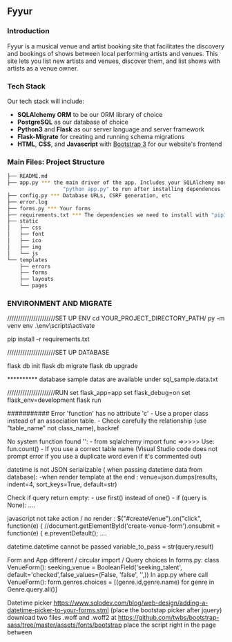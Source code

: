 Fyyur
-----

### Introduction

Fyyur is a musical venue and artist booking site that facilitates the discovery and bookings of shows between local performing artists and venues. This site lets you list new artists and venues, discover them, and list shows with artists as a venue owner.

### Tech Stack

Our tech stack will include:

* **SQLAlchemy ORM** to be our ORM library of choice
* **PostgreSQL** as our database of choice
* **Python3** and **Flask** as our server language and server framework
* **Flask-Migrate** for creating and running schema migrations
* **HTML**, **CSS**, and **Javascript** with [Bootstrap 3](https://getbootstrap.com/docs/3.4/customize/) for our website's frontend

### Main Files: Project Structure

  ```sh
  ├── README.md
  ├── app.py *** the main driver of the app. Includes your SQLAlchemy models.
                    "python app.py" to run after installing dependences
  ├── config.py *** Database URLs, CSRF generation, etc
  ├── error.log
  ├── forms.py *** Your forms
  ├── requirements.txt *** The dependencies we need to install with "pip3 install -r requirements.txt"
  ├── static
  │   ├── css 
  │   ├── font
  │   ├── ico
  │   ├── img
  │   └── js
  └── templates
      ├── errors
      ├── forms
      ├── layouts
      └── pages
  ```

### ENVIRONMENT AND MIGRATE
//////////////////////SET UP ENV
cd YOUR_PROJECT_DIRECTORY_PATH/
py -m venv env
.\env\scripts\activate

pip install -r requirements.txt

//////////////////////SET UP DATABASE

flask db init
flask db migrate
flask db upgrade

********** database sample datas are available under sql_sample.data.txt

//////////////////////RUN
set flask_app=app
set flask_debug=on
set flask_env=development
flask run

########### Error
'function' has no attribute 'c'
	- Use a proper class instead of an association table.
	- Check carefully the relationship (use "table_name" not class_name), backref

No system function found '<class function>':
	- from sqlalchemy import func	 =>>>>> Use: fun.count() 
	- If you use a correct table name (Visual Studio code does not prompt error if you use a duplicate word even if it's commented out)
	
datetime is not JSON serializable ( when passing datetime data from database):
	-when render template at the end : venue=json.dumps(results, indent=4, sort_keys=True, default=str)

Check if query return empty:
	- use first() instead of one()
	- if (query is None): ....
	
	
javascript not take action / no render :
	$("#createVenue").on("click", function(e) {
		//document.getElementById('create-venue-form').onsubmit = function(e) {
		e.preventDefault(); ....
		
datetime.datetime cannot be passed 
	variable_to_pass = str(query.result)
	
Form and App different / circular import / Query choices
	In forms.py: class VenueForm(): seeking_venue = BooleanField('seeking_talent', default='checked',false_values=(False, 'false', '',))
	In app.py where call VenueForm(): form.genres.choices = [(genre.id,genre.name) for genre in Genre.query.all()]
	
Datetime picker
	https://www.solodev.com/blog/web-design/adding-a-datetime-picker-to-your-forms.stml
		(place the bootstap picker after jquery)
	download two files .woff and .woff2 at https://github.com/twbs/bootstrap-sass/tree/master/assets/fonts/bootstrap
	place the script right in the page between <script> tag, instead of a separate file
	format and hide the AM/PM toggle
		$(function() {
            $('#datetimepicker1').datetimepicker({
                format: 'YYYY-MM-DD hh:mm:ss'
            }).on('dp.show', function(event) {
                $(".bootstrap-datetimepicker-widget").find('.btn[data-action="togglePeriod"]').hide();
            });
        });
	
BooleanField:
	value ='y' is checked else None => request.form.get('booleanfield')
	
	request.form['booleanfield'] only if you know the field exists or else error
	
IntegerField:
	validator is NUMBERRANGE not LENGTH. It will fail instead of prompt message (if use wrong validators)
	
	
You can add a validators inside FlaskForm
	But in your app.py, we need to use form.validate() or .validate_on_submit()